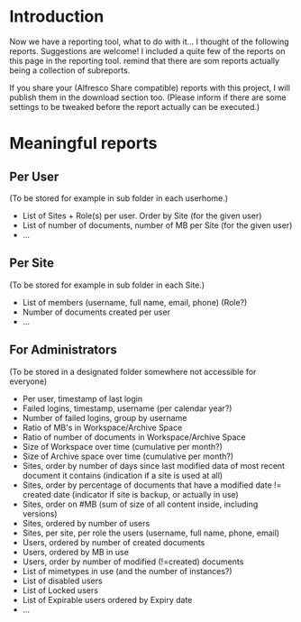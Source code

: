 

# Introduction #

Now we have a reporting tool, what to do with it... I thought of the following reports. Suggestions are welcome! I included a quite few of the reports on this page in the reporting tool. remind that there are som reports actually being a collection of subreports.

If you share your (Alfresco Share compatible) reports with this project, I will publish them in the download section too. (Please inform if there are some settings to be tweaked before the report actually can be executed.)

# Meaningful reports #
## Per User ##
(To be stored for example in sub folder in each userhome.)
  * List of Sites + Role(s) per user. Order by Site (for the given user)
  * List of number of documents, number of MB per Site (for the given user)
  * ...

## Per Site ##
(To be stored for example in sub folder in each Site.)
  * List of members (username, full name, email, phone) (Role?)
  * Number of documents created per user
  * ...

## For Administrators ##
(To be stored in a designated folder somewhere not accessible for everyone)
  * Per user, timestamp of last login
  * Failed logins, timestamp, username (per calendar year?)
  * Number of failed logins, group by username
  * Ratio of MB's in Workspace/Archive Space
  * Ratio of number of documents in Workspace/Archive Space
  * Size of Workspace over time (cumulative per month?)
  * Size of Archive space over time (cumulative per month?)
  * Sites, order by number of days since last modified data of most recent document it contains (indication if a site is used at all)
  * Sites, order by percentage of documents that have a modified date != created date (indicator if site is backup, or actually in use)
  * Sites, order on #MB (sum of size of all content inside, including versions)
  * Sites, ordered by number of users
  * Sites, per site, per role the users (username, full name, phone, email)
  * Users, ordered by number of created documents
  * Users, ordered by MB in use
  * Users, order by number of modified (!=created) documents
  * List of mimetypes in use (and the number of instances?)
  * List of disabled users
  * List of Locked users
  * List of Expirable users ordered by Expiry date
  * ...